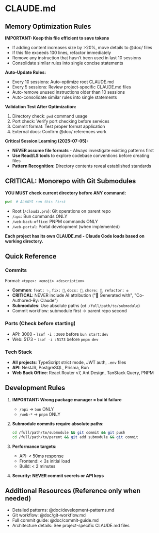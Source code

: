 # CLAUDE.md

## Memory Optimization Rules

**IMPORTANT: Keep this file efficient to save tokens**
- If adding content increases size by >20%, move details to @doc/ files
- If this file exceeds 100 lines, refactor immediately
- Remove any instruction that hasn't been used in last 10 sessions
- Consolidate similar rules into single concise statements

**Auto-Update Rules:**
- Every 10 sessions: Auto-optimize root CLAUDE.md
- Every 5 sessions: Review project-specific CLAUDE.md files
- Auto-remove unused instructions older than 10 sessions
- Auto-consolidate similar rules into single statements

**Validation Test After Optimization:**
1. Directory check: `pwd` command usage
2. Port check: Verify port checking before services
3. Commit format: Test proper format application
4. External docs: Confirm @doc/ references work

**Critical Session Learning (2025-07-05):**
- **NEVER assume file formats** - Always investigate existing patterns first
- **Use Read/LS tools** to explore codebase conventions before creating files
- **Pattern Recognition**: Directory contents reveal established standards

## CRITICAL: Monorepo with Git Submodules

**YOU MUST check current directory before ANY command:**
```bash
pwd  # ALWAYS run this first
```

- Root (`/cloudz.pro`): Git operations on parent repo
- `/api`: Bun commands ONLY 
- `/web-back-office`: PNPM commands ONLY
- `/web-portal`: Portal development (when implemented)

**Each project has its own CLAUDE.md - Claude Code loads based on working directory.**

## Quick Reference

### Commits
Format: `<type>: <emoji> <description>`
- **Common**: `feat: ✨`, `fix: 🐛`, `docs: 📝`, `chore: 🔧`, `refactor: ♻️`
- **CRITICAL**: NEVER include AI attribution ("🤖 Generated with", "Co-Authored-By: Claude")
- **Submodules**: Use absolute paths (`cd /full/path/to/submodule`)
- Commit workflow: submodule first → parent repo second

### Ports (Check before starting)
- API: 3000 - `lsof -i :3000` before `bun start:dev`
- Web: 5173 - `lsof -i :5173` before `pnpm dev`

### Tech Stack
- **All projects**: TypeScript strict mode, JWT auth, `.env` files
- **API**: NestJS, PostgreSQL, Prisma, Bun
- **Web Back Office**: React Router v7, Ant Design, TanStack Query, PNPM

## Development Rules

1. **IMPORTANT: Wrong package manager = build failure**
   - `/api` → `bun` ONLY
   - `/web-*` → `pnpm` ONLY

2. **Submodule commits require absolute paths:**
   ```bash
   cd /full/path/to/submodule && git commit && git push
   cd /full/path/to/parent && git add submodule && git commit
   ```

3. **Performance targets:**
   - API: < 50ms response
   - Frontend: < 3s initial load
   - Build: < 2 minutes

4. **Security: NEVER commit secrets or API keys**

## Additional Resources (Reference only when needed)
- Detailed patterns: @doc/development-patterns.md
- Git workflow: @doc/git-workflow.md
- Full commit guide: @doc/commit-guide.md
- Architecture details: See project-specific CLAUDE.md files